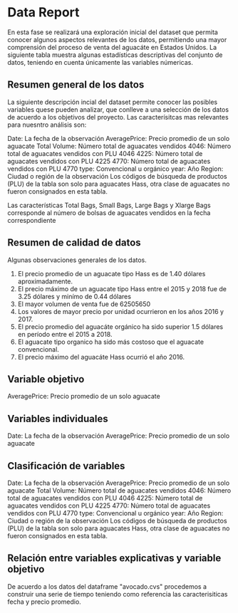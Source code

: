 # Data Report

En esta fase se realizará una exploración inicial del dataset que permita conocer algunos aspectos relevantes de los datos, permitiendo una mayor comprensión del proceso de venta del aguacáte en Estados Unidos. La siguiente tabla muestra algunas estadísticas descriptivas del conjunto de datos, teniendo en cuenta únicamente las variables númericas.

## Resumen general de los datos

La siguiente descripción incial del dataset permite conocer las posibles variables quese pueden analizar, que conlleve a una selección de los datos de acuerdo a los objetivos del proyecto. Las caracterísitcas mas relevantes para nuesntro análisis son:

Date: La fecha de la observación
AveragePrice: Precio promedio de un solo aguacate
Total Volume: Número total de aguacates vendidos
4046: Número total de aguacates vendidos con PLU 4046
4225: Número total de aguacates vendidos con PLU 4225
4770: Número total de aguacates vendidos con PLU 4770
type: Convencional u orgánico
year: Año
Region: Ciudad o región de la observación
Los códigos de búsqueda de productos (PLU) de la tabla son solo para aguacates Hass, otra clase de aguacates no fueron consignados en esta tabla.

Las características Total Bags, Small Bags, Large Bags y Xlarge Bags corresponde al número de bolsas de aguacates vendidos en la fecha correspondiente

## Resumen de calidad de datos

Algunas observaciones generales de los datos.

1. El  precio promedio de un aguacate tipo Hass es de 1.40 dólares aproximadamente.
2. El precio máximo  de un aguacate tipo Hass entre el 2015 y 2018 fue de 3.25 dólares y minímo de 0.44 dólares  
3. El mayor volumen de venta fue de 62505650
4. Los valores de mayor precio por unidad ocurrieron en los años 2016 y 2017. 
5. El precio promedio del aguacáte orgánico ha sido superior 1.5 dólares en período entre el 2015 a 2018.
6. El aguacate tipo organico ha sido más costoso que el aguacate convencional.
7. El precio máximo del aguacáte Hass ocurrió el año 2016.

## Variable objetivo
AveragePrice: Precio promedio de un solo aguacate
## Variables individuales

Date: La fecha de la observación
AveragePrice: Precio promedio de un solo aguacate

## Clasificación de variables

Date: La fecha de la observación
AveragePrice: Precio promedio de un solo aguacate
Total Volume: Número total de aguacates vendidos
4046: Número total de aguacates vendidos con PLU 4046
4225: Número total de aguacates vendidos con PLU 4225
4770: Número total de aguacates vendidos con PLU 4770
type: Convencional u orgánico
year: Año
Region: Ciudad o región de la observación
Los códigos de búsqueda de productos (PLU) de la tabla son solo para aguacates Hass, otra clase de aguacates no fueron consignados en esta tabla.

## Relación entre variables explicativas y variable objetivo

De acuerdo a los datos del dataframe "avocado.cvs" procedemos a construir una serie de tiempo teniendo como referencia las caracterisiticas fecha y precio promedio.











